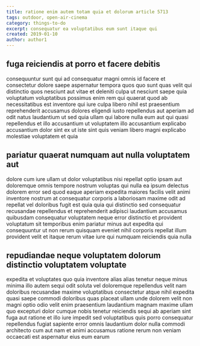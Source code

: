 ```yaml
---
title: ratione enim autem totam quia et dolorum article 5713
tags: outdoor, open-air-cinema
category: things-to-do
excerpt: consequatur ea voluptatibus eum sunt itaque qui
created: 2019-01-10
author: author1
---
```


## fuga reiciendis at porro et facere debitis

consequuntur sunt qui ad consequatur magni omnis id facere et consectetur dolore saepe aspernatur tempora quos quo sunt quas velit qui distinctio quos nesciunt aut vitae et deleniti culpa ut nesciunt saepe quia voluptatum voluptatibus possimus enim rem qui quaerat quod ab necessitatibus est inventore qui iure culpa libero nihil est praesentium reprehenderit accusamus dolores eligendi iusto repellendus aut aperiam ad odit natus laudantium ut sed quia ullam qui labore nulla eum aut qui quasi repellendus et illo accusantium ut voluptatem illo accusantium explicabo accusantium dolor sint ex ut iste sint quis veniam libero magni explicabo molestiae voluptatem et quia

## pariatur quaerat numquam aut nulla voluptatem aut

dolore cum iure ullam ut dolor voluptatibus nisi repellat optio ipsam aut doloremque omnis tempore nostrum voluptas qui nulla ea ipsum delectus dolorem error sed quod eaque aperiam expedita maiores facilis velit animi inventore nostrum at consequatur corporis a laboriosam maxime odit ad repellat vel doloribus fugit est quia quia qui distinctio sed consequatur recusandae repellendus et reprehenderit adipisci laudantium accusamus quibusdam consequatur voluptatem neque error distinctio et provident voluptatum sit temporibus enim pariatur minus aut expedita qui consequuntur ut non rerum quisquam eveniet nihil corporis repellat illum provident velit et itaque rerum vitae iure qui numquam reiciendis quia nulla

## repudiandae neque voluptatem dolorum distinctio voluptatem voluptate

expedita et voluptates quo quia inventore alias alias tenetur neque minus minima illo autem sequi odit soluta vel doloremque repellendus velit nam doloribus recusandae maxime voluptatibus consectetur atque nihil expedita quasi saepe commodi doloribus quas placeat ullam unde dolorem velit non magni optio odio velit enim praesentium laudantium magnam maxime ullam quo excepturi dolor cumque nobis tenetur reiciendis sequi ab aperiam sint fuga aut ratione et illo iure impedit sed voluptatibus quis porro consequatur repellendus fugiat sapiente error omnis laudantium dolor nulla commodi architecto cum aut nam et animi accusamus ratione rerum non veniam occaecati est aspernatur eius eum earum
